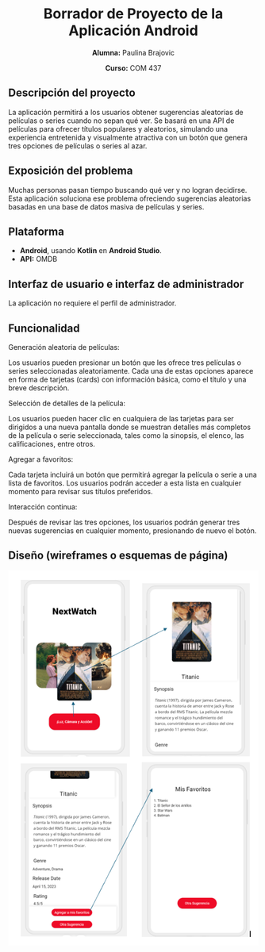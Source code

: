 <h1 align="center">Borrador de Proyecto de la Aplicación Android</h1>
<p align="center"><strong>Alumna:</strong> Paulina Brajovic</p>
<p align="center"><strong>Curso:</strong> COM 437</p>

<h2>Descripción del proyecto</h2>
<p>
    La aplicación permitirá a los usuarios obtener sugerencias aleatorias de películas o series cuando no sepan qué ver. Se basará en una API de películas para ofrecer títulos populares y aleatorios, simulando una experiencia entretenida y visualmente atractiva con un botón que genera tres opciones de películas o series al azar.
</p>

<h2>Exposición del problema</h2>
<p>
    Muchas personas pasan tiempo buscando qué ver y no logran decidirse. Esta aplicación soluciona ese problema ofreciendo sugerencias aleatorias basadas en una base de datos masiva de películas y series.
</p>

<h2>Plataforma</h2>
<ul>
    <li><strong>Android</strong>, usando <strong>Kotlin</strong> en <strong>Android Studio</strong>.</li>
    <li><strong>API:</strong> OMDB</li>
</ul>

<h2>Interfaz de usuario e interfaz de administrador</h2>
<p>La aplicación no requiere el perfil de administrador.</p>

<h2>Funcionalidad</h2>
<p>
    Generación aleatoria de películas: 
</p>
<p>
Los usuarios pueden presionar un botón que les ofrece tres películas o series seleccionadas aleatoriamente. Cada una de estas opciones aparece en forma de tarjetas (cards) con información básica, como el título y una breve descripción.
</p>

<p>
    Selección de detalles de la película: 
</p>
<p>
Los usuarios pueden hacer clic en cualquiera de las tarjetas para ser dirigidos a una nueva pantalla donde se muestran detalles más completos de la película o serie seleccionada, tales como la sinopsis, el elenco, las calificaciones, entre otros.
</p>
<p>
   Agregar a favoritos:
</p>
<p>
Cada tarjeta incluirá un botón que permitirá agregar la película o serie a una lista de favoritos. Los usuarios podrán acceder a esta lista en cualquier momento para revisar sus títulos preferidos.
</p>
<p>
  Interacción continua:
</p>
<p>
Después de revisar las tres opciones, los usuarios podrán generar tres nuevas sugerencias en cualquier momento, presionando de nuevo el botón.
</p>

<h2>Diseño (wireframes o esquemas de página)</h2>
<img src="./Documentacion/wireframe-app.png" alt="wireframe-app" />

